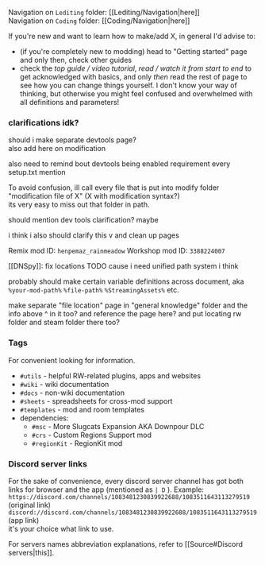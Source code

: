Navigation on `Lediting` folder: [[Lediting/Navigation|here]]  
Navigation on `Coding` folder: [[Coding/Navigation|here]]

If you're new and want to learn how to make/add X, in general I'd advise to:
- (if you're completely new to modding) head to "Getting started" page and only then, check other guides
- check the *top guide / video tutorial*, *read / watch it from start to end* to get acknowledged with basics, and only *then* read the rest of page to see how you can change things yourself. I don't know your way of thinking, but otherwise you might feel confused and overwhelmed with all definitions and parameters!

### clarifications idk?
should i make separate devtools page?  
also add here on modification  

also need to remind bout devtools being enabled requirement every setup.txt mention 


To avoid confusion, ill call every file that is put into modify folder "modification file of X" (X with modification syntax?)  
its very easy to miss out that folder in path.  

should mention dev tools clarification? maybe

i think i also should clarify this v
and clean up pages

Remix mod ID: `henpemaz_rainmeadow`
Workshop mod ID: `3388224007`

[[DNSpy]]: fix locations TODO
cause i need unified path system i think

probably should make certain variable definitions across document, aka 
`%your-mod-path%`
`%file-path%`
`%StreamingAssets%`
etc.

make separate "file location" page in "general knowledge" folder and the info above ^ in it too? and reference the page here?
and put locating rw folder and steam folder there too?
### Tags  
For convenient looking for information.
- `#utils` - helpful RW-related plugins, apps and websites
- `#wiki` - wiki documentation
- `#docs` - non-wiki documentation
- `#sheets` - spreadsheets for cross-mod support
- `#templates` - mod and room templates
- dependencies:
	- `#msc` - More Slugcats Expansion AKA Downpour DLC
	- `#crs` - Custom Regions Support mod
	- `#regionKit` - RegionKit mod

### Discord server links  
For the sake of convenience, every discord server channel has got both links for browser and the app (mentioned as ``| D`` ). Example:  
``https://discord.com/channels/1083481230839922688/1083511643113279519`` (original link)  
``discord://discord.com/channels/1083481230839922688/1083511643113279519`` (app link)  
it's your choice what link to use.

For servers names abbreviation explanations, refer to [[Source#Discord servers|this]].